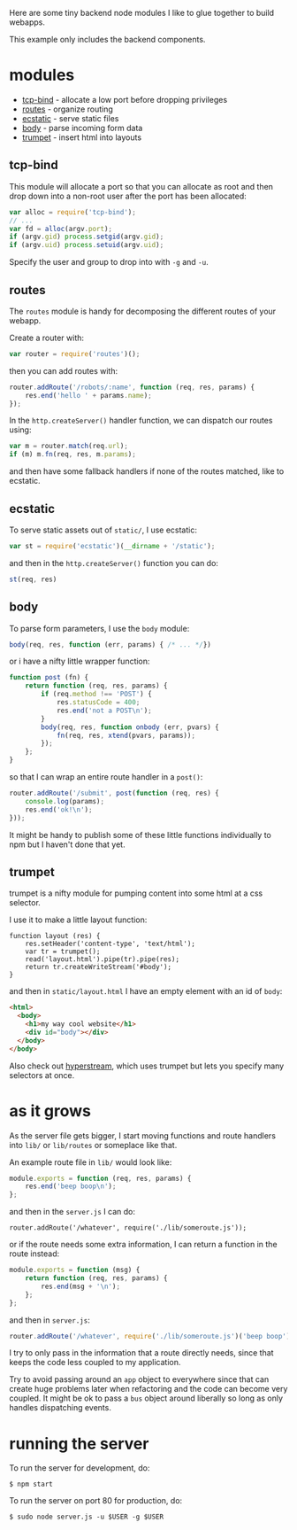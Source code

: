 Here are some tiny backend node modules I like to glue together to build
webapps.

This example only includes the backend components.

# modules

* [tcp-bind](https://npmjs.org/package/tcp-bind) - allocate a low port before
  dropping privileges
* [routes](https://npmjs.org/package/routes) - organize routing
* [ecstatic](https://npmjs.org/package/ecstatic) - serve static files
* [body](https://npmjs.org/package/body) - parse incoming form data
* [trumpet](https://npmjs.org/package/ecstatic) - insert html into layouts

## tcp-bind

This module will allocate a port so that you can allocate as root and then drop
down into a non-root user after the port has been allocated:

``` js
var alloc = require('tcp-bind');
// ...
var fd = alloc(argv.port);
if (argv.gid) process.setgid(argv.gid);
if (argv.uid) process.setuid(argv.uid);
```

Specify the user and group to drop into with `-g` and `-u`.

## routes

The `routes` module is handy for decomposing the different routes of your
webapp.

Create a router with:

``` js
var router = require('routes')();
```

then you can add routes with:

``` js
router.addRoute('/robots/:name', function (req, res, params) {
    res.end('hello ' + params.name);
});
```

In the `http.createServer()` handler function, we can dispatch our routes using:

``` js
var m = router.match(req.url);
if (m) m.fn(req, res, m.params);
```

and then have some fallback handlers if none of the routes matched, like to
ecstatic.

## ecstatic

To serve static assets out of `static/`, I use ecstatic:

``` js
var st = require('ecstatic')(__dirname + '/static');
```

and then in the `http.createServer()` function you can do:

``` js
st(req, res)
```

## body

To parse form parameters, I use the `body` module:

``` js
body(req, res, function (err, params) { /* ... */})
```

or i have a nifty little wrapper function:

``` js
function post (fn) {
    return function (req, res, params) {
        if (req.method !== 'POST') {
            res.statusCode = 400;
            res.end('not a POST\n');
        }
        body(req, res, function onbody (err, pvars) {
            fn(req, res, xtend(pvars, params));
        });
    };
}
```

so that I can wrap an entire route handler in a `post()`:

``` js
router.addRoute('/submit', post(function (req, res) {
    console.log(params);
    res.end('ok!\n');
}));
```

It might be handy to publish some of these little functions individually to npm
but I haven't done that yet.

## trumpet

trumpet is a nifty module for pumping content into some html at a css selector.

I use it to make a little layout function:

```
function layout (res) {
    res.setHeader('content-type', 'text/html');
    var tr = trumpet();
    read('layout.html').pipe(tr).pipe(res);
    return tr.createWriteStream('#body');
}
```

and then in `static/layout.html` I have an empty element with an id of `body`:

``` html
<html>
  <body>
    <h1>my way cool website</h1>
    <div id="body"></div>
  </body>
</body>
```

Also check out [hyperstream](https://npmjs.org/package/hyperstream), which uses
trumpet but lets you specify many selectors at once.

# as it grows

As the server file gets bigger, I start moving functions and route handlers into
`lib/` or `lib/routes` or someplace like that.

An example route file in `lib/` would look like:

``` js
module.exports = function (req, res, params) {
    res.end('beep boop\n');
};
```

and then in the `server.js` I can do:

```
router.addRoute('/whatever', require('./lib/someroute.js'));
```

or if the route needs some extra information, I can return a function in the
route instead:

``` js
module.exports = function (msg) {
    return function (req, res, params) {
        res.end(msg + '\n');
    };
};
```

and then in `server.js`:

``` js
router.addRoute('/whatever', require('./lib/someroute.js')('beep boop'));
```

I try to only pass in the information that a route directly needs, since that
keeps the code less coupled to my application.

Try to avoid passing around an `app` object to everywhere since that can create
huge problems later when refactoring and the code can become very coupled. It
might be ok to pass a `bus` object around liberally so long as only handles
dispatching events.

# running the server

To run the server for development, do:

```
$ npm start
```

To run the server on port 80 for production, do:

```
$ sudo node server.js -u $USER -g $USER 
```

